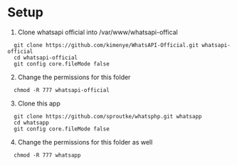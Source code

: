 Setup
=====

1. Clone whatsapi official into /var/www/whatsapi-offical

  ```
    git clone https://github.com/kimenye/WhatsAPI-Official.git whatsapi-official
    cd whatsapi-official
    git config core.fileMode false
  ```

2. Change the permissions for this folder
  
  ```
    chmod -R 777 whatsapi-official
  ```

3. Clone this app

  ```
    git clone https://github.com/sproutke/whatsphp.git whatsapp
    cd whatsapp
    git config core.fileMode false
  ```

4. Change the permissions for this folder as well
  ```
    chmod -R 777 whatsapp
  ```
